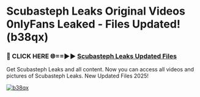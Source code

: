 # Scubasteph Leaks Original Videos 0nlyFans Leaked - Files Updated! (b38qx)

<h3>🔴 CLICK HERE 🌐==►► <a href="https://tinyurl.com/x26r9saj" rel="nofollow">Scubasteph Leaks Updated Files</a></h3>

Get Scubasteph Leaks and all content. Now you can access all videos and pictures of Scubasteph Leaks. New Updated Files 2025!

[![b38qx](https://i.imgur.com/LkgZPqh.gif)](https://tinyurl.com/x26r9saj)
